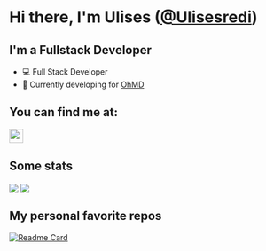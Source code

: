 # Hi there, I'm Ulises ([@Ulisesredi](https://www.linkedin.com/in/ulises-redi-377a52206/))

## I'm a Fullstack Developer
- 💻 Full Stack Developer
- 🔨 Currently developing for [OhMD](https://www.ohmd.com/)

## You can find me at:

<p>
    <a href="https://www.linkedin.com/in/ulises-redi/"><img
            src="https://img.shields.io/badge/linkedin-%230077B5.svg?&style=for-the-badge&logo=linkedin&logoColor=white"
            height=25></a> 
</p>


## Some stats

  <img align="center" src="https://github-readme-stats.vercel.app/api?username=Ulisesredi&show_icons=true&theme=tokyonight" />

  <img align="center" src="https://github-readme-stats.vercel.app/api/top-langs/?username=Ulisesredi&layout=compact&theme=tokyonight" />

## My personal favorite repos

[![Readme Card](https://github-readme-stats.vercel.app/api/pin/?username=Ulisesredi&repo=Monthly-Budget&theme=tokyonight)](https://github.com/Ulisesredi/Monthly-Budget)
